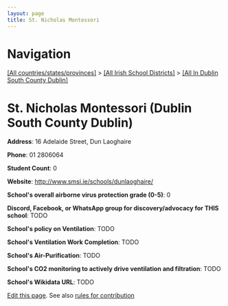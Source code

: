 ```yaml
---
layout: page
title: St. Nicholas Montessori
---
```

# Navigation

[[All countries/states/provinces]](../../..) > [[All Irish School Districts]](../..) > [[All In Dublin South County Dublin]](..)

# St. Nicholas Montessori (Dublin South County Dublin)

**Address**: 16 Adelaide Street, Dun Laoghaire

**Phone**: 01 2806064

**Student Count**: 0

**Website**: <http://www.smsi.ie/schools/dunlaoghaire/>

**School's overall airborne virus protection grade (0-5)**: 0

**Discord, Facebook, or WhatsApp group for discovery/advocacy for THIS school**: TODO

**School's policy on Ventilation**: TODO

**School's Ventilation Work Completion**: TODO

**School's Air-Purification**: TODO

**School's CO2 monitoring to actively drive ventilation and filtration**: TODO

**School's Wikidata URL**: TODO


[Edit this page](https://github.com/ventilate-schools/Ireland/edit/main/./Dublin_South_County_Dublin/St._Nicholas_Montessori.md). See also [rules for contribution](../../../contribution-rules/)